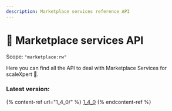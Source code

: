 ```yaml
---
description: Marketplace services reference API
---
```


# 🚧 Marketplace services API

Scope: `"marketplace:rw"`

Here you can find all the API to deal with Marketplace Services for scaleXpert :tada:.

### Latest version:

{% content-ref url="1_4_0/" %}
[1\_4\_0](1_4_0/)
{% endcontent-ref %}
